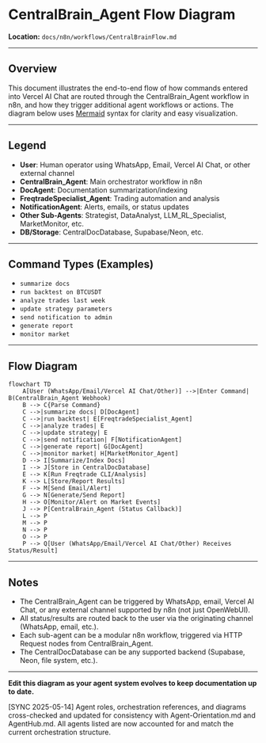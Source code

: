 # CentralBrain_Agent Flow Diagram

**Location:** `docs/n8n/workflows/CentralBrainFlow.md`

---

## Overview

This document illustrates the end-to-end flow of how commands entered into Vercel AI Chat are routed through the CentralBrain_Agent workflow in n8n, and how they trigger additional agent workflows or actions. The diagram below uses [Mermaid](https://mermaid-js.github.io/) syntax for clarity and easy visualization.

---

## Legend
- **User**: Human operator using WhatsApp, Email, Vercel AI Chat, or other external channel
- **CentralBrain_Agent**: Main orchestrator workflow in n8n
- **DocAgent**: Documentation summarization/indexing
- **FreqtradeSpecialist_Agent**: Trading automation and analysis
- **NotificationAgent**: Alerts, emails, or status updates
- **Other Sub-Agents**: Strategist, DataAnalyst, LLM_RL_Specialist, MarketMonitor, etc.
- **DB/Storage**: CentralDocDatabase, Supabase/Neon, etc.

---

## Command Types (Examples)
- `summarize docs`
- `run backtest on BTCUSDT`
- `analyze trades last week`
- `update strategy parameters`
- `send notification to admin`
- `generate report`
- `monitor market`

---

## Flow Diagram

```mermaid
flowchart TD
    A[User (WhatsApp/Email/Vercel AI Chat/Other)] -->|Enter Command| B(CentralBrain_Agent Webhook)
    B --> C{Parse Command}
    C -->|summarize docs| D[DocAgent]
    C -->|run backtest| E[FreqtradeSpecialist_Agent]
    C -->|analyze trades| E
    C -->|update strategy| E
    C -->|send notification| F[NotificationAgent]
    C -->|generate report| G[DocAgent]
    C -->|monitor market| H[MarketMonitor_Agent]
    D --> I[Summarize/Index Docs]
    I --> J[Store in CentralDocDatabase]
    E --> K[Run Freqtrade CLI/Analysis]
    K --> L[Store/Report Results]
    F --> M[Send Email/Alert]
    G --> N[Generate/Send Report]
    H --> O[Monitor/Alert on Market Events]
    J --> P[CentralBrain_Agent (Status Callback)]
    L --> P
    M --> P
    N --> P
    O --> P
    P --> Q[User (WhatsApp/Email/Vercel AI Chat/Other) Receives Status/Result]
```

---

## Notes
- The CentralBrain_Agent can be triggered by WhatsApp, email, Vercel AI Chat, or any external channel supported by n8n (not just OpenWebUI).
- All status/results are routed back to the user via the originating channel (WhatsApp, email, etc.).
- Each sub-agent can be a modular n8n workflow, triggered via HTTP Request nodes from CentralBrain_Agent.
- The CentralDocDatabase can be any supported backend (Supabase, Neon, file system, etc.).

---

**Edit this diagram as your agent system evolves to keep documentation up to date.** 

[SYNC 2025-05-14] Agent roles, orchestration references, and diagrams cross-checked and updated for consistency with Agent-Orientation.md and AgentHub.md. All agents listed are now accounted for and match the current orchestration structure. 